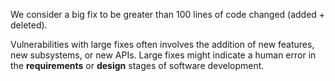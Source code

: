 We consider a big fix to be greater than 100 lines of code changed (added + deleted).

Vulnerabilities with large fixes often involves the addition of new features, new subsystems, or new APIs. Large fixes might indicate a human error in the **requirements** or **design** stages of software development. 